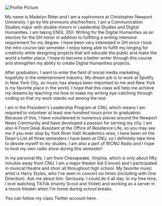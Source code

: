 
![Profile Picture](https://madelynritter.github.io/Madelyns-Blog/images/Profile.heic)

My name is Madelyn Ritter and I am a sophomore at Christopher Newport University. I go by the pronouns she/her/hers. I am a Communication Studies major with double minors in Leadership Studies and Digital Humanities. I am taking ENGL 350: Writing for the Digital Humanities as an elective for the DH minor in addition to fulfilling a writing intensive requirement for my degree. I have been very interested in DH since I took the intro course last semester. I enjoy being able to fulfill my longing for creativity while designing projects that will educate the public and make the world a better place. I hope to become a better writer through this course and strengthen my ability to create Digital Humanities projects.


After graduation, I want to enter the field of social media marketing, hopefully in the entertainment industry. My dream job is to work at Spotify in New York City, as music has always been important to me and New York is my favorite place in the world. I hope that this class will help me achieve my dreams by teaching me how to make my writing eye-catching through coding so that my work stands out among the rest.

I am in the President's Leadership Program at CNU, which means I am required to volunteer at least one hundred hours prior to graduation. Because of this, I have volunteered in numerous places around the Newport News Community and have developed a passion for serving my city. I am also A Front Desk Assistant at the Office of Residence Life, so you may see me if you ever stop by York River Hall! Academics wise, I have been on the Dean's List all three semesters I have been at CNU, so I definitely take time to devote myself to my studies. I am also a part of WCNU Radio and I hope to host my own radio show during this semester!

In my personal life, I am from Chesapeake, Virginia, which is only about fifty minutes away from CNU. I am a major theater kid (I know) and I participated in musical theatre and choir all throughout high school. My favorite music artist is Harry Styles, who I've seen in concert six times (including with One Direction). Ask me about him. Seriously. I could do it all day. In my free time, I love watching TikTok (mainly Scout and Violet) and working as a server in a movie theater when I'm home during school breaks.

You can follow my class Twitter account here.

